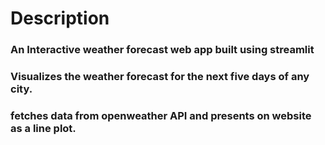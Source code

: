 # Description

### An Interactive weather forecast web app built using streamlit
### Visualizes the weather forecast for the next five days of any city.
### fetches data from openweather API and presents on website as a line plot.